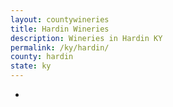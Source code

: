 ```yaml
---
layout: countywineries
title: Hardin Wineries
description: Wineries in Hardin KY
permalink: /ky/hardin/
county: hardin
state: ky
---
```

-
